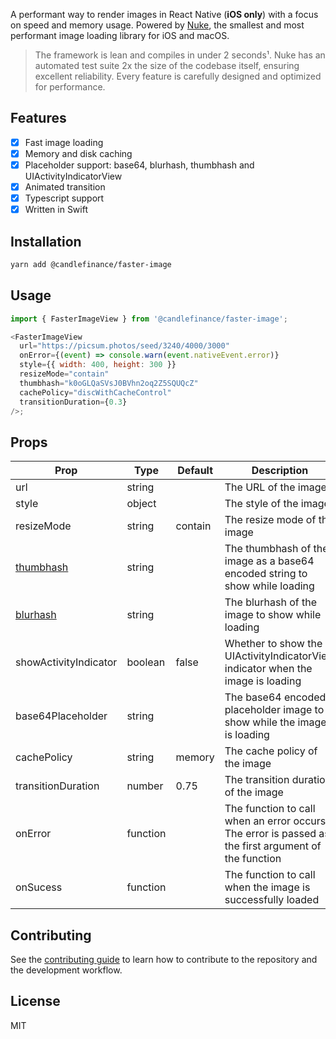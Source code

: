 A performant way to render images in React Native (**iOS only**) with a focus on speed and memory usage. Powered by [Nuke](https://github.com/kean/nuke), the smallest and most performant image loading library for iOS and macOS.

> The framework is lean and compiles in under 2 seconds¹. Nuke has an automated test suite 2x the size of the codebase itself, ensuring excellent reliability. Every feature is carefully designed and optimized for performance.

## Features

- [x] Fast image loading
- [x] Memory and disk caching
- [x] Placeholder support: base64, blurhash, thumbhash and UIActivityIndicatorView
- [x] Animated transition
- [x] Typescript support
- [x] Written in Swift

## Installation

```sh
yarn add @candlefinance/faster-image
```

## Usage

```js
import { FasterImageView } from '@candlefinance/faster-image';

<FasterImageView
  url="https://picsum.photos/seed/3240/4000/3000"
  onError={(event) => console.warn(event.nativeEvent.error)}
  style={{ width: 400, height: 300 }}
  resizeMode="contain"
  thumbhash="k0oGLQaSVsJ0BVhn2oq2Z5SQUQcZ"
  cachePolicy="discWithCacheControl"
  transitionDuration={0.3}
/>;
```

## Props

| Prop                                            | Type     | Default | Description                                                                                          |
| ----------------------------------------------- | -------- | ------- | ---------------------------------------------------------------------------------------------------- |
| url                                             | string   |         | The URL of the image                                                                                 |
| style                                           | object   |         | The style of the image                                                                               |
| resizeMode                                      | string   | contain | The resize mode of the image                                                                         |
| [thumbhash](https://github.com/evanw/thumbhash) | string   |         | The thumbhash of the image as a base64 encoded string to show while loading                          |
| [blurhash](https://github.com/woltapp/blurhash) | string   |         | The blurhash of the image to show while loading                                                      |
| showActivityIndicator                           | boolean  | false   | Whether to show the UIActivityIndicatorView indicator when the image is loading                      |
| base64Placeholder                               | string   |         | The base64 encoded placeholder image to show while the image is loading                              |
| cachePolicy                                     | string   | memory  | The cache policy of the image                                                                        |
| transitionDuration                              | number   | 0.75    | The transition duration of the image                                                                 |
| onError                                         | function |         | The function to call when an error occurs. The error is passed as the first argument of the function |
| onSucess                                        | function |         | The function to call when the image is successfully loaded                                           |

## Contributing

See the [contributing guide](CONTRIBUTING.md) to learn how to contribute to the repository and the development workflow.

## License

MIT
